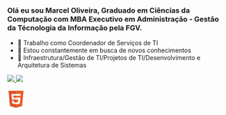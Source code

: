 ### Olá eu sou Marcel Oliveira, Graduado em Ciências da Computação com MBA Executivo em Administração - Gestão da Técnologia da Informação pela FGV.

- 🔭 Trabalho como Coordenador de Serviços de TI
- 🌱 Estou constantemente em busca de novos conhecimentos
- 💪 Infraestrutura/Gestão de TI/Projetos de TI/Desenvolvimento e Arquitetura de Sistemas

<div aling ="center">
<a href="https://github.com/br-marcel-oliveira">
<img height="180em"src="https://github-readme-stats.vercel.app/api?username=br-marcel-oliveira&show_icons=true&theme=dracula&include_all_commits=ture&count_private=ture"/>
<img height="180em"src="https://github-readme-stats.vercel.app/api/top-langs/?username=br-marcel-oliveira&layout=compact&langs_count=7&theme=dracula"/>
</div>

<div style="Display: inline_block"><br>
<img align="center" alt="Marcel-HMTL"heigh ="30" width="40"src="https://raw.githubusercontent.com/devicons/devicon/master/icons/html5/html5-original.svg">



<!--
**br-marcel-oliveira/br-marcel-oliveira** is a ✨ _special_ ✨ repository because its `README.md` (this file) appears on your GitHub profile.

Here are some ideas to get you started:

- 🔭 I’m currently working on ...
- 🌱 I’m currently learning ...
- 👯 I’m looking to collaborate on ...
- 🤔 I’m looking for help with ...
- 💬 Ask me about ...
- 📫 How to reach me: ...
- 😄 Pronouns: ...
- ⚡ Fun fact: ...
-->


